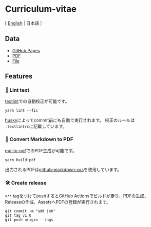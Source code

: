 # Curriculum-vitae

[ [English](https://github.com/negiseijin/Curriculum-vitae/blob/master/README.md) | 日本語 ]

## Data

- [GitHub Pages](https://negiseijin.github.io/Curriculum-vitae/)
- [PDF](https://github.com/kawamataryo/Curriculum-vitae/releases)
- [File](https://github.com/negiseijin/Curriculum-vitae/blob/master/docs/README.md)

## Features

### 💅 Lint text

[textlint](https://github.com/textlint/textlint)での自動校正が可能です。

``` yarn
yarn lint --fix
```

[husky](https://github.com/typicode/husky)によってcommit前にも自動で実行されます。
校正のルールは `.textlintrc`に記載しています。

### 📝 Convert Markdown to PDF

[md-to-pdf](https://www.npmjs.com/package/md-to-pdf)でのPDF生成が可能です。

``` yarn
yarn build:pdf
```

出力されるPDFは[github-markdown-css](https://github.com/sindresorhus/github-markdown-css)を使用しています。

### 🛠 Create release

`v**` tagをつけてpushするとGitHub Actionsでビルドが走り、PDFの生成、Releaseの作成、AssetsへPDFの登録が実行されます。

``` git
git commit -m "add job"
git tag v1.0
git push origin --tags
```
